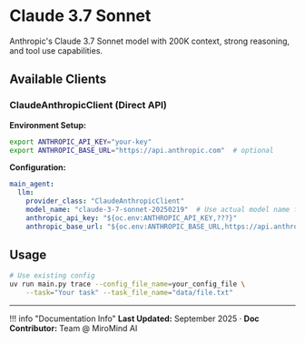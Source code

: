# Claude 3.7 Sonnet

Anthropic's Claude 3.7 Sonnet model with 200K context, strong reasoning, and tool use capabilities.

## Available Clients

### ClaudeAnthropicClient (Direct API)

**Environment Setup:**

```bash title="Environment Variables"
export ANTHROPIC_API_KEY="your-key"
export ANTHROPIC_BASE_URL="https://api.anthropic.com"  # optional
```

**Configuration:**

```yaml title="Agent Configuration"
main_agent:
  llm: 
    provider_class: "ClaudeAnthropicClient"
    model_name: "claude-3-7-sonnet-20250219"  # Use actual model name from Anthropic API
    anthropic_api_key: "${oc.env:ANTHROPIC_API_KEY,???}"
    anthropic_base_url: "${oc.env:ANTHROPIC_BASE_URL,https://api.anthropic.com}"
```

## Usage

```bash title="Example Command"
# Use existing config
uv run main.py trace --config_file_name=your_config_file \
    --task="Your task" --task_file_name="data/file.txt"
```

---

!!! info "Documentation Info"
    **Last Updated:** September 2025 · **Doc Contributor:** Team @ MiroMind AI